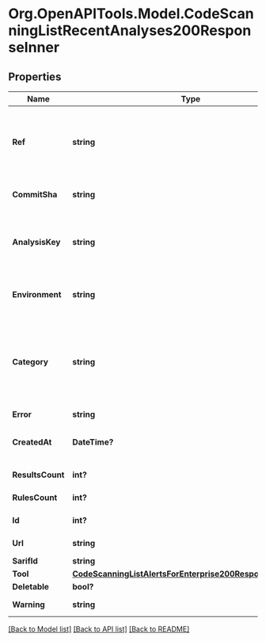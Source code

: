 # Org.OpenAPITools.Model.CodeScanningListRecentAnalyses200ResponseInner

## Properties

Name | Type | Description | Notes
------------ | ------------- | ------------- | -------------
**Ref** | **string** | The full Git reference, formatted as &#x60;refs/heads/&lt;branch name&gt;&#x60;, &#x60;refs/pull/&lt;number&gt;/merge&#x60;, or &#x60;refs/pull/&lt;number&gt;/head&#x60;. | 
**CommitSha** | **string** | The SHA of the commit to which the analysis you are uploading relates. | 
**AnalysisKey** | **string** | Identifies the configuration under which the analysis was executed. For example, in GitHub Actions this includes the workflow filename and job name. | 
**Environment** | **string** | Identifies the variable values associated with the environment in which this analysis was performed. | 
**Category** | **string** | Identifies the configuration under which the analysis was executed. Used to distinguish between multiple analyses for the same tool and commit, but performed on different languages or different parts of the code. | [optional] 
**Error** | **string** |  | 
**CreatedAt** | **DateTime?** | The time that the analysis was created in ISO 8601 format: &#x60;YYYY-MM-DDTHH:MM:SSZ&#x60;. | [readonly] 
**ResultsCount** | **int?** | The total number of results in the analysis. | 
**RulesCount** | **int?** | The total number of rules used in the analysis. | 
**Id** | **int?** | Unique identifier for this analysis. | 
**Url** | **string** | The REST API URL of the analysis resource. | [readonly] 
**SarifId** | **string** | An identifier for the upload. | 
**Tool** | [**CodeScanningListAlertsForEnterprise200ResponseInnerTool**](CodeScanningListAlertsForEnterprise200ResponseInnerTool.md) |  | 
**Deletable** | **bool?** |  | 
**Warning** | **string** | Warning generated when processing the analysis | 

[[Back to Model list]](../README.md#documentation-for-models) [[Back to API list]](../README.md#documentation-for-api-endpoints) [[Back to README]](../README.md)

